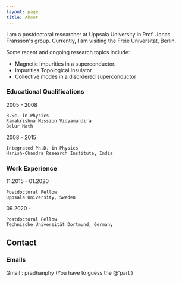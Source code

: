```yaml
---
layout: page
title: About
---
```




<p class="message">
I am a postdoctoral researcher at Uppsala University in Prof. Jonas Fransson's group. Currently, I am visiting the Freie Universität, Berlin.
</p>

Some recent and ongoing research topics include:

- Magnetic Impurities in a superconductor.
- Impurities Topological Insulator
- Collective modes in a disordered superconductor


### Educational Qualifications


2005 - 2008

    B.Sc. in Physics
    Ramakrishna Mission Vidyamandira
    Belur Math

2008 - 2015

    Integrated Ph.D. in Physics
    Harish-Chandra Research Institute, India


### Work Experience

11.2015 - 01.2020

    Postdoctoral Fellow
    Uppsala University, Sweden

09.2020 - 

    Postdoctoral Fellow
    Technische Universität Dortmund, Germany


## Contact

### Emails

  Gmail : pradhanphy
  (You have to guess the @'part )


